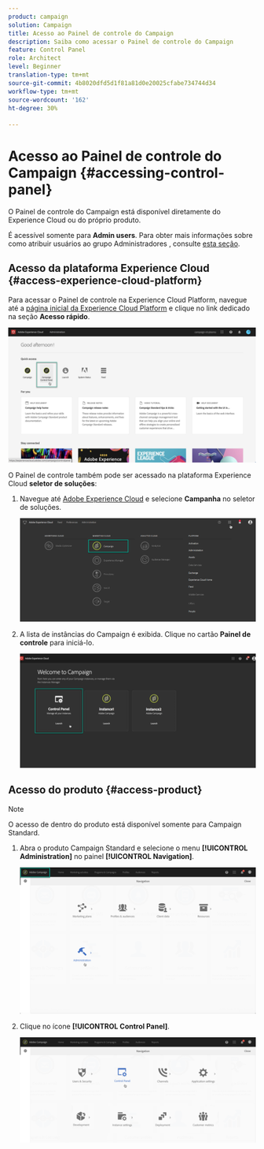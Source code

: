 ```yaml
---
product: campaign
solution: Campaign
title: Acesso ao Painel de controle do Campaign
description: Saiba como acessar o Painel de controle do Campaign
feature: Control Panel
role: Architect
level: Beginner
translation-type: tm+mt
source-git-commit: 4b8020dfd5d1f81a81d0e20025cfabe734744d34
workflow-type: tm+mt
source-wordcount: '162'
ht-degree: 30%

---
```



# Acesso ao Painel de controle do Campaign {#accessing-control-panel}

O Painel de controle do Campaign está disponível diretamente do Experience Cloud ou do próprio produto.

É acessível somente para **Admin users**. Para obter mais informações sobre como atribuir usuários ao grupo Administradores , consulte [esta seção](../../discover/using/managing-permissions.md).

## Acesso da plataforma Experience Cloud {#access-experience-cloud-platform}

Para acessar o Painel de controle na Experience Cloud Platform, navegue até a [página inicial da Experience Cloud Platform](https://experiencecloud.adobe.com/) e clique no link dedicado na seção **Acesso rápido**.

![](assets/do-not-localize/quickaccess.png)

O Painel de controle também pode ser acessado na plataforma Experience Cloud **seletor de soluções**:

1. Navegue até [Adobe Experience Cloud](https://experiencecloud.adobe.com/) e selecione **Campanha** no seletor de soluções.

   ![](assets/do-not-localize/control_panel_access1.png)

1. A lista de instâncias do Campaign é exibida. Clique no cartão **Painel de controle** para iniciá-lo.

   ![](assets/do-not-localize/control_panel_access2.png)

## Acesso do produto {#access-product}

>[!NOTE]
>
>O acesso de dentro do produto está disponível somente para Campaign Standard.

1. Abra o produto Campaign Standard e selecione o menu **[!UICONTROL Administration]** no painel **[!UICONTROL Navigation]**.

   ![](assets/control_panel_access3.png)

1. Clique no ícone **[!UICONTROL Control Panel]**.

   ![](assets/control_panel_access4.png)
